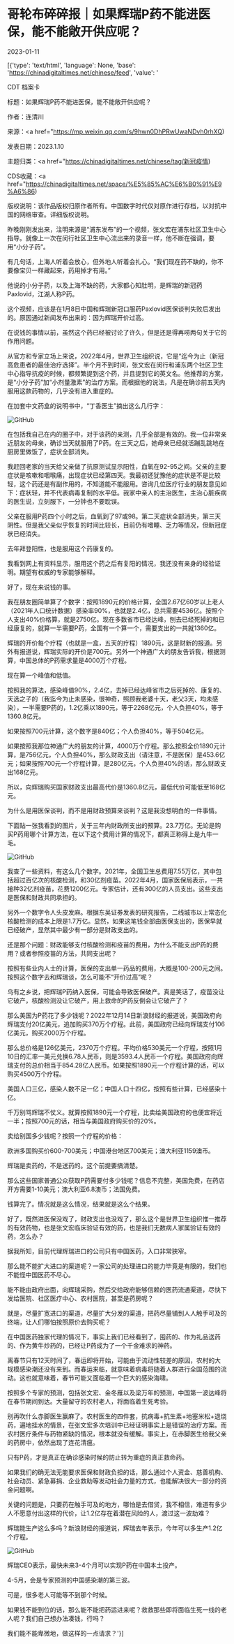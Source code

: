 # 哥轮布碎碎报｜如果辉瑞P药不能进医保，能不能敞开供应呢？

2023-01-11

[{'type': 'text/html', 'language': None, 'base': 'https://chinadigitaltimes.net/chinese/feed', 'value': '

CDT 档案卡

标题：如果辉瑞P药不能进医保，能不能敞开供应呢？

作者：连清川

来源：<a href="https://mp.weixin.qq.com/s/9hwn0DhPRwUwaNDvh0rhXQ)

发表日期：2023.1.10

主题归类：<a href="https://chinadigitaltimes.net/chinese/tag/新冠疫情)

CDS收藏：<a href="https://chinadigitaltimes.net/space/%E5%85%AC%E6%B0%91%E9%A6%86)

版权说明：该作品版权归原作者所有。中国数字时代仅对原作进行存档，以对抗中国的网络审查。详细版权说明。





昨晚刚刚发出来，注明来源是“浦东发布”的一个视频，张文宏在浦东社区卫生中心指导。就像上一次在闵行社区卫生中心流出来的录音一样，他不断在强调，要用“小分子药”。

有几句话，上海人听着会放心，但外地人听着会扎心。“我们现在药不缺的，你不要像宝贝一样藏起来，药用掉才有用。”

他说的小分子药，以及上海不缺的药，大家都心知肚明，是辉瑞的新冠药Paxlovid，江湖人称P药。

这个视频，应该是在1月8日中国和辉瑞新冠口服药Paxlovid医保谈判失败后发出的。原因通过新闻发布出来的：因为辉瑞开价过高。

在说钱的事情以前，虽然这个药已经被讨论了许久，但是还是得再唠两句关于它的作用问题。

从官方和专家立场上来说，2022年4月，世界卫生组织说，它是“迄今为止（新冠高危患者的最佳治疗选择”。半个月不到时间，张文宏在闵行和浦东两个社区卫生中心指导抗疫的时候，都频繁提到这个药，并且提到它的英文名。他推荐的方案，是“小分子药”加“小剂量激素”的治疗方案。而根据他的说法，凡是在确诊前五天内服用这款药物的，几乎没有进入重症的。

在加套中文药盒的说明书中，“丁香医生”摘出这么几行字：

![GitHub](https://chinadigitaltimes.net/chinese/files/2023/01/post-691901-63be1ba2494c0.)

在包括我自己在内的圈子中，对于该药的亲测，几乎全部是有效的。我一位非常亲近朋友的母亲，确诊当天就服用了P药。在三天之后，她母亲已经就活蹦乱跳地在厨房里做饭了，症状全部消失。

我赶回老家的当天给父亲做了抗原测试显示阳性，血氧在92-95之间。父亲的主要症状是咳嗽和咽喉痛，出现症状已经第四天。我最初还犹豫他的症状是不是比较轻，这个药还是有副作用的，不知道能不能服用。咨询几位医疗行业的朋友意见如下：症状轻，并不代表病毒复制的水平低。我家中亲人的主治医生，主治心脏疾病的医生说，立刻服下，一分钟也不要耽误。

父亲在服用P药四个小时之后，血氧到了97或98。第二天症状全部消失，第三天阴性。但是我父亲似乎恢复的时间比较长，目前仍有嗜睡、乏力等情况，但新冠症状已经消失。

去年拜登阳性，也是服用这个药康复的。

我看到网上有资料显示，服用这个药之后有复阳的情况，我还没有亲身的经验证明。期望有权威的专家能够解释。

好了，现在来说钱的事。

我在朋友圈简单算了个数字：按照1890元的价格计算，全国2.67亿60岁以上老人（2021年人口统计数据）感染率90%，也就是2.4亿，总共需要4536亿。按照个人支出40%价格算，就是2750亿。现在多数省市已经达峰，刨去已经死掉的和已经康复的，就算一半需要P药，全国有一个算一个，需要支出的一共就1360亿。

辉瑞的开价每个疗程（也就是一盒，五天的疗程）1890元，这是财新的报道。另外有报道说，辉瑞实际的开价是700元。另外一个神通广大的朋友告诉我，根据测算，中国总体的P药需求量是4000万个疗程。

现在算一个峰值和低值。

按照我的算法，感染峰值90%，2.4亿，去掉已经达峰省市之后死掉的、康复的、天选之子的（我迄今为止未感染，很神奇，照顾我老婆十天，老父3天，均未感染），一半需要P药的，1.2亿乘以1890元，等于2268亿元，个人负担40%，等于1360.8亿元。

如果按照700元计算，这个数字是840亿；个人负担40%，等于504亿元。

如果按照我那位神通广大的朋友的计算，4000万个疗程。那么按照全价1890元计算，是756亿元，个人负担40%，那么财政支出（请注意，不是医保）是453.6亿元；如果按照700元一个疗程计算，是280亿元，个人负担40%的话，那么财政支出168亿元。

所以，向辉瑞购买国家财政支出最高代价是1360.8亿元，最低代价可能低至168亿元。

为什么是用医保谈判，而不是用财政预算来谈判？这是我没想明白的一件事情。

下面贴一张我看到的图片，关于三年内财政所支出的预算。23.7万亿。无论是购买P药用哪个计算方法，在以下这个费用计算的情况下，都真正称得上是九牛一毛。

![GitHub](https://chinadigitaltimes.net/chinese/files/2023/01/post-691901-63be1ba254965.)

我查了一些资料，有这么几个数字。2021年，全国卫生总费用7.55万亿，其中包括超过百亿次的核酸检测，和30亿剂疫苗。2022年4月，国家医保局表示，一共接种32亿剂疫苗，花费1200亿元。专家估计，还有300亿的人员支出。这些支出是医保和财政共同承担的。

另外一个数字令人头皮发麻。根据东吴证券发表的研究报告，二线城市以上常态化核酸检测的成本上限是1.7万亿。显然，如果这笔钱全部由医保支出的，医保早就已经破产，显然其中最少有一部分是财政支出的。

还是那个问题：财政能够支付核酸检测和疫苗的费用，为什么不能支出P药的费用？或者参照疫苗的方法，共同支出呢？

按照有些业内人士的计算，医保的支出单一药品的费用，大概是100-200元之间。按照这个数字去和辉瑞谈，怎么可能不“开价过高”呢？

乌有之乡说，把辉瑞P药纳入医保，可能会导致医保破产。真是笑话了，疫苗没让它破产，核酸检测没让它破产，用上救命的P药反倒会让它破产了？

那么美国为P药花了多少钱呢？2022年12月14日新浪财经的报道说，美国政府向辉瑞支付20亿美元，追加购买370万个疗程。此前，美国政府已经向辉瑞支付106亿美元，购买2000万个疗程。

那么总价格是126亿美元，2370万个疗程。平均价格530美元一个疗程，按照1月10日的汇率一美元兑换6.78人民币，则是3593.4人民币一个疗程。美国政府向辉瑞支付的总价相当于854.28亿人民币。如果按照1890元一个疗程计算的话，可以购买4500万个疗程。

美国人口三亿，感染人数不足一亿；中国人口十四亿，按照有些计算，已经感染十亿。

千万别骂辉瑞不仗义。就算按照1890元一个疗程，比卖给美国政府的也便宜将近一半；按照700元的话，相当与美国政府购买价的20%。

卖给别国多少钱呢？按照一个疗程的价格：

欧洲多国购买价600-700美元；中国港台地区700美元；澳大利亚1159澳币。

辉瑞是卖药的，不是送药的。这个前提要搞清楚。

那么这些国家普通公众获取P药需要付多少钱呢？信息不完整，美国免费，在药店开方需要1-10美元；澳大利亚6.8澳币；法国免费。

钱算完了。情况就是这么情况，结果就是这么个结果。

好了，既然进医保没戏了，财政支出也没戏了，那么这个是世界卫生组织惟一推荐的有效药物，也是张文宏临床验证有效的药，也是我们无数病人家属验证有效的药，怎么办？

据我所知，目前代理辉瑞进口的公司只有中国医药，入口非常狭窄。

那么能不能扩大进口的渠道呢？一家公司的处理进口的能力毕竟是有限的，我们也不能怪中国医药不尽心。

能不能由政府出面，向辉瑞采购，然后交给政府能够信赖的医药流通渠道，尽快下发给医院、社区医疗中心、农村医院，甚至是药房呢？

就是，尽量扩宽进口的渠道，尽量扩大分发的渠道，把药尽量铺到人人触手可及的终端，让人们哪怕按照原价去购买呢？

在中国医药独家代理的情况下，事实上我们已经看到了，囤药的、作为礼品送药的、作为黄牛炒药的，已经让P药成为了一个千金难求的神药。

离春节只有12天时间了，春运即将开始，可能由于流动性较差的原因，农村的大规模感染潮还没有来到。而春运来临，就意味着病毒将随着人群进行全国范围的流动。这也就意味着，春节可能又面临着一个巨大的感染海啸。

按照多个专家的预测，包括张文宏、金冬雁以及梁万年的预测，中国第一波达峰将在春节期间到达。大量留守的农村老人，将面临着生死考验。

别再吹什么赤脚医生赢麻了。农村医生的四件套，抗病毒+抗生素+地塞米松+退烧药，遍地挂水的情景，在张文宏多次培训中已经证明事实上是错误的治疗方案。而农村医疗条件与药物紧缺的情况，根本就没有缓解。事实上，在赤脚医生给我父亲的药房中，依然出现了连花清瘟。

只有P药，才是真正在确诊感染时候的防止转为重症的真正救命药。

如果我们的确无法无能要求医保和财政负担的话，那么通过个人资金、慈善机构、社会动员、紧急募捐、企业救助等发动社会力量的方式，也能解决很大一部分的资金问题啊。

关键的问题是，只要药在触手可及的地方，哪怕是去借贷，我不相信，难道有多少人不愿意付出这样的代价，让1.2亿存在着潜在风险的人，渡过这一波劫难？

辉瑞能生产这么多吗？新浪财经的报道说，辉瑞去年表示，今年可以多生产1.2亿个疗程。

![GitHub](https://chinadigitaltimes.net/chinese/files/2023/01/post-691901-63be1ba25fb5c.)

辉瑞CEO表示，最快未来3-4个月可以实现P药在中国本土投产。

4-5月，会是专家预测的中国感染潮的第三波。

可是，很多老人可能等不到那个时候。

如果钱不能到位的话，那么能不能把药运进来呢？救救那些即将面临生死一线的老人呢？我们自己想办法凑钱，行吗？

我们能不能卑微地，做这样的一点请求？'}]